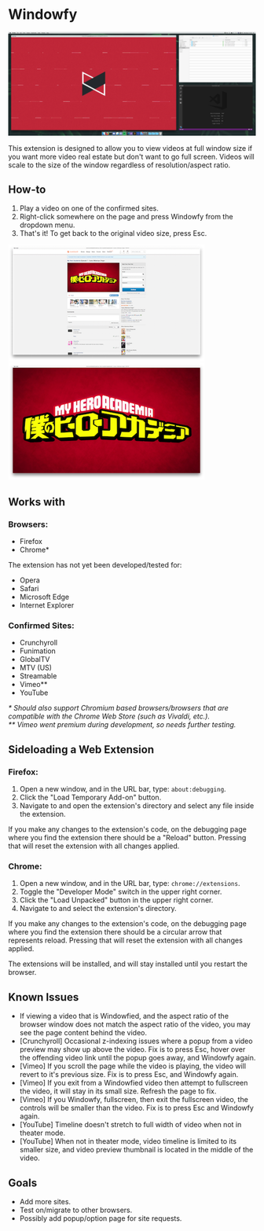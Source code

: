 # Windowfy
![Main](assets/docs/screenshots/screenshot_1.png)

This extension is designed to allow you to view videos at full window size if you want more video real estate but don't want to go full screen. Videos will scale to the size of the window regardless of resolution/aspect ratio.

## How-to

1. Play a video on one of the confirmed sites.
2. Right-click somewhere on the page and press Windowfy from the dropdown menu.
3. That's it! To get back to the original video size, press Esc.


![Main](assets/docs/screenshots/screenshot_2.png) ![Main](assets/docs/screenshots/screenshot_3.png)
## Works with

### Browsers:
- Firefox
- Chrome*

The extension has not yet been developed/tested for:
- Opera
- Safari
- Microsoft Edge
- Internet Explorer

### Confirmed Sites:
- Crunchyroll
- Funimation
- GlobalTV
- MTV (US)
- Streamable
- Vimeo**
- YouTube

_* Should also support Chromium based browsers/browsers that are compatible with the Chrome Web Store (such as Vivaldi, etc.)._  
_** Vimeo went premium during development, so needs further testing._

## Sideloading a Web Extension

### Firefox:
1. Open a new window, and in the URL bar, type: `about:debugging`.
2. Click the "Load Temporary Add-on" button.
3. Navigate to and open the extension's directory and select any file inside the extension.

If you make any changes to the extension's code, on the debugging page where you find the extension there should be a "Reload" button. Pressing that will reset the extension with all changes applied.

### Chrome:
1. Open a new window, and in the URL bar, type: `chrome://extensions`.
2. Toggle the "Developer Mode" switch in the upper right corner.
3. Click the "Load Unpacked" button in the upper right corner.
4. Navigate to and select the extension's directory.

If you make any changes to the extension's code, on the debugging page where you find the extension there should be a circular arrow that represents reload. Pressing that will reset the extension with all changes applied.

The extensions will be installed, and will stay installed until you restart the browser. 

## Known Issues

- If viewing a video that is Windowfied, and the aspect ratio of the browser window does not match the aspect ratio of the video, you may see the page content behind the video.
- [Crunchyroll] Occasional z-indexing issues where a popup from a video preview may show up above the video. Fix is to press Esc, hover over the offending video link until the popup goes away, and Windowfy again.
- [Vimeo] If you scroll the page while the video is playing, the video will revert to it's previous size. Fix is to press Esc, and Windowfy again.
- [Vimeo] If you exit from a Windowfied video then attempt to fullscreen the video, it will stay in its small size. Refresh the page to fix.
- [Vimeo] If you Windowfy, fullscreen, then exit the fullscreen video, the controls will be smaller than the video. Fix is to press Esc and Windowfy again.
- [YouTube] Timeline doesn't stretch to full width of video when not in theater mode.
- [YouTube] When not in theater mode, video timeline is limited to its smaller size, and video preview thumbnail is located in the middle of the video.  

## Goals

- Add more sites.
- Test on/migrate to other browsers.
- Possibly add popup/option page for site requests.
